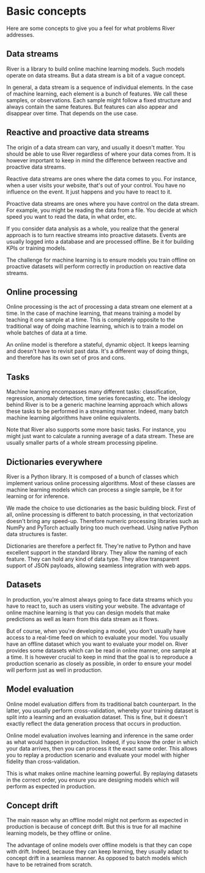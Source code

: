 # Basic concepts

Here are some concepts to give you a feel for what problems River addresses.

## Data streams

River is a library to build online machine learning models. Such models operate on data streams. But a data stream is a bit of a vague concept.

In general, a data stream is a sequence of individual elements. In the case of machine learning, each element is a bunch of features. We call these samples, or observations. Each sample might follow a fixed structure and always contain the same features. But features can also appear and disappear over time. That depends on the use case.

## Reactive and proactive data streams

The origin of a data stream can vary, and usually it doesn't matter. You should be able to use River regardless of where your data comes from. It is however important to keep in mind the difference between reactive and proactive data streams.

Reactive data streams are ones where the data comes to you. For instance, when a user visits your website, that's out of your control. You have no influence on the event. It just happens and you have to react to it.

Proactive data streams are ones where you have control on the data stream. For example, you might be reading the data from a file. You decide at which speed you want to read the data, in what order, etc.

If you consider data analysis as a whole, you realize that the general approach is to turn reactive streams into proactive datasets. Events are usually logged into a database and are processed offline. Be it for building KPIs or training models.

The challenge for machine learning is to ensure models you train offline on proactive datasets will perform correctly in production on reactive data streams.

## Online processing

Online processing is the act of processing a data stream one element at a time. In the case of machine learning, that means training a model by teaching it one sample at a time. This is completely opposite to the traditional way of doing machine learning, which is to train a model on whole batches of data at a time.

An online model is therefore a stateful, dynamic object. It keeps learning and doesn't have to revisit past data. It's a different way of doing things, and therefore has its own set of pros and cons.

## Tasks

Machine learning encompasses many different tasks: classification, regression, anomaly detection, time series forecasting, etc. The ideology behind River is to be a generic machine learning approach which allows these tasks to be performed in a streaming manner. Indeed, many batch machine learning algorithms have online equivalents.

Note that River also supports some more basic tasks. For instance, you might just want to calculate a running average of a data stream. These are usually smaller parts of a whole stream processing pipeline.

## Dictionaries everywhere

River is a Python library. It is composed of a bunch of classes which implement various online processing algorithms. Most of these classes are machine learning models which can process a single sample, be it for learning or for inference.

We made the choice to use dictionaries as the basic building block. First of all, online processing is different to batch processing, in that vectorization doesn't bring any speed-up. Therefore numeric processing libraries such as NumPy and PyTorch actually bring too much overhead. Using native Python data structures is faster.

Dictionaries are therefore a perfect fit. They're native to Python and have excellent support in the standard library. They allow the naming of each feature. They can hold any kind of data type. They allow transparent support of JSON payloads, allowing seamless integration with web apps.

## Datasets

In production, you're almost always going to face data streams which you have to react to, such as users visiting your website. The advantage of online machine learning is that you can design models that make predictions as well as learn from this data stream as it flows.

But of course, when you're developing a model, you don't usually have access to a real-time feed on which to evaluate your model. You usually have an offline dataset which you want to evaluate your model on. River provides some datasets which can be read in online manner, one sample at a time. It is however crucial to keep in mind that the goal is to reproduce a production scenario as closely as possible, in order to ensure your model will perform just as well in production.

## Model evaluation

Online model evaluation differs from its traditional batch counterpart. In the latter, you usually perform cross-validation, whereby your training dataset is split into a learning and an evaluation dataset. This is fine, but it doesn't exactly reflect the data generation process that occurs in production.

Online model evaluation involves learning and inference in the same order as what would happen in production. Indeed, if you know the order in which your data arrives, then you can process it the exact same order. This allows you to replay a production scenario and evaluate your model with higher fidelity than cross-validation.

This is what makes online machine learning powerful. By replaying datasets in the correct order, you ensure you are designing models which will perform as expected in production.

## Concept drift

The main reason why an offline model might not perform as expected in production is because of concept drift. But this is true for all machine learning models, be they offline or online.

The advantage of online models over offline models is that they can cope with drift. Indeed, because they can keep learning, they usually adapt to concept drift in a seamless manner. As opposed to batch models which have to be retrained from scratch.
